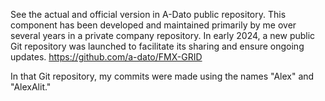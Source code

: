 See the actual and official version in A-Dato public repository.
This component has been developed and maintained primarily by me over several years in a private company repository. In early 2024, a new public Git repository was launched to facilitate its sharing and ensure ongoing updates.
https://github.com/a-dato/FMX-GRID  

In that Git repository, my commits were made using the names "Alex" and "AlexAlit." 

